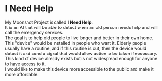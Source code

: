 # I Need Help

My Moonshot Project is called **I Need Help**. <br>
It is an AI that will be able to detect when an old person needs help and will call the emergency services. <br>
The goal is to help old people to live longer and better in their own home.<br>
This "device" would be installed in people who want it. Elderly people usually have a routine, and if this routine is cut, then the device would detect it and send a signal that would allow action to be taken if necessary.<br>
This kind of device already exists but is not widespread enough for anyone to have access to it.<br>
I would like to make this device more accessible to the public and make it more affordable.<br>
